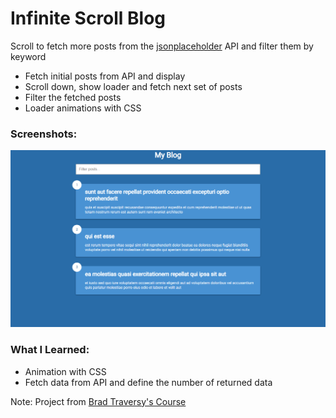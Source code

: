 # Infinite Scroll Blog

Scroll to fetch more posts from the [jsonplaceholder](https://jsonplaceholder.typicode.com/) API and filter them by keyword

- Fetch initial posts from API and display
- Scroll down, show loader and fetch next set of posts
- Filter the fetched posts
- Loader animations with CSS

### Screenshots:

![Project UI](https://github.com/lucas3z/infinite-scroll-blog/blob/master/screenshots/project-ui.png?raw=true)

### What I Learned:

- Animation with CSS
- Fetch data from API and define the number of returned data

Note: Project from [Brad Traversy's Course](https://vanillawebprojects.com/)
